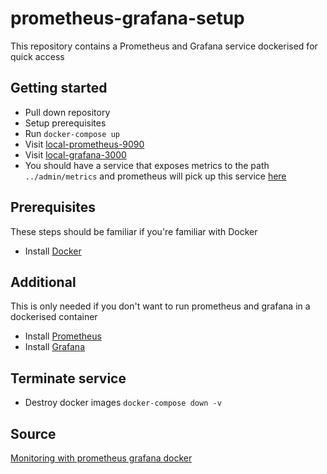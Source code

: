 # prometheus-grafana-setup
This repository contains a Prometheus and Grafana service dockerised for quick access 


## Getting started
- Pull down repository
- Setup prerequisites
- Run `docker-compose up`
- Visit [local-prometheus-9090](http://localhost:9090/graph) 
- Visit [local-grafana-3000](http://localhost:3000/login)
- You should have a service that exposes metrics to the path `../admin/metrics` and prometheus will pick up this service [here](http://localhost:9090/targets) 


## Prerequisites
These steps should be familiar if you're familiar with Docker

- Install [Docker](https://docs.docker.com/docker-for-mac/)

## Additional
This is only needed if you don't want to run prometheus and grafana in a dockerised container

- Install [Prometheus](https://prometheus.io/)
- Install [Grafana](https://grafana.com/)

## Terminate service
- Destroy docker images `docker-compose down -v` 

## Source
[Monitoring with prometheus grafana docker](http://opencapacity.co/news/2016/5/12/dev-talk-monitoring-with-prometheus-grafana-docker-part-1)

